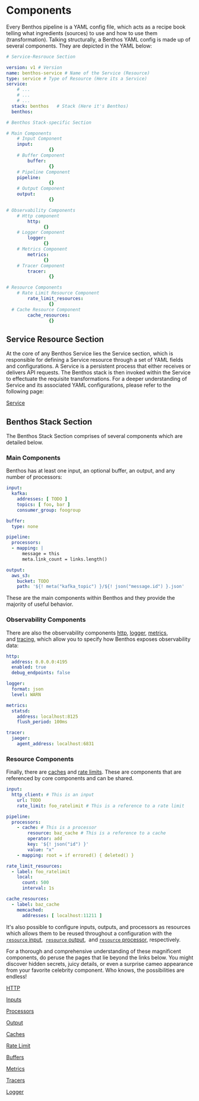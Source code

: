 # Components

Every Benthos pipeline is a YAML config file, which acts as a recipe book telling what ingredients (sources) to use and how to use them (transformation). Talking structurally, a Benthos YAML config is made up of several components. They are depicted in the YAML below:

```yaml
# Service-Resrouce Section

version: v1 # Version
name: benthos-service # Name of the Service (Resource)
type: service # Type of Resource (Here its a Service)
service:
	# ...
	# ...
	# ... 
  stack: benthos   # Stack (Here it's Benthos)
  benthos:

# Benthos Stack-specific Section

# Main Components
	# Input Component 
    input:
				{} 
	# Buffer Component
		buffer:
				{} 
	# Pipeline Component 
    pipeline:
				{} 
	# Output Component
    output: 
				{} 

# Observability Components
	# Http component
		http:
			  {}
	# Logger Component
		logger:
			  {}
	# Metrics Component
		metrics:
			  {}
	# Tracer Component
		tracer:
				{}

# Resource Components
	# Rate Limit Resource Component
		rate_limit_resources:
				{}
  # Cache Resource Component
		cache_resources: 
				{}
```

## Service Resource Section

At the core of any Benthos Service lies the Service section, which is responsible for defining a Service resource through a set of YAML fields and configurations. A Service is a persistent process that either receives or delivers API requests. The Benthos stack is then invoked within the Service to effectuate the requisite transformations. For a deeper understanding of Service and its associated YAML configurations, please refer to the following page:

[Service](../../service.md)

## Benthos Stack Section

The Benthos Stack Section comprises of several components which are detailed below.

### **Main Components**

Benthos has at least one input, an optional buffer, an output, and any number of processors:

```yaml
input:
  kafka:
    addresses: [ TODO ]
    topics: [ foo, bar ]
    consumer_group: foogroup

buffer:
  type: none

pipeline:
  processors:
  - mapping: |
      message = this
      meta.link_count = links.length()

output:
  aws_s3:
    bucket: TODO
    path: '${! meta("kafka_topic") }/${! json("message.id") }.json'
```

These are the main components within Benthos and they provide the majority of useful behavior.

### **Observability Components**

There are also the observability components [http](../benthos/components/http.md), [logger](../benthos/components/logger.md), [metrics](../benthos/components/metrics.md), and [tracing](../benthos/components/tracers.md), which allow you to specify how Benthos exposes observability data:

```yaml
http:
  address: 0.0.0.0:4195
  enabled: true
  debug_endpoints: false

logger:
  format: json
  level: WARN

metrics:
  statsd:
    address: localhost:8125
    flush_period: 100ms

tracer:
  jaeger:
    agent_address: localhost:6831
```

### **Resource Components**

Finally, there are [caches](../benthos/components/caches.md) and [rate limits](../benthos/components/rate_limit.md). These are components that are referenced by core components and can be shared.

```yaml
input:
  http_client: # This is an input
    url: TODO
    rate_limit: foo_ratelimit # This is a reference to a rate limit

pipeline:
  processors:
    - cache: # This is a processor
        resource: baz_cache # This is a reference to a cache
        operator: add
        key: '${! json("id") }'
        value: "x"
    - mapping: root = if errored() { deleted() }

rate_limit_resources:
  - label: foo_ratelimit
    local:
      count: 500
      interval: 1s

cache_resources:
  - label: baz_cache
    memcached:
      addresses: [ localhost:11211 ]
```

It's also possible to configure inputs, outputs, and processors as resources which allows them to be reused throughout a configuration with the [`resource` input](../benthos/components/inputs.md),  [`resource` output](../benthos/components/output.md),  and [`resource` processor](../benthos/components/processors.md), respectively.

For a thorough and comprehensive understanding of these magnificent components, do peruse the pages that lie beyond the links below. You might discover hidden secrets, juicy details, or even a surprise cameo appearance from your favorite celebrity component. Who knows, the possibilities are endless!

[HTTP](./components/http.md)

[Inputs](./components/inputs.md)

[Processors](./components/processors.md)

[Output](./components/output.md)

[Caches](./components/caches.md)

[Rate Limit](./components/rate_limit.md)

[Buffers](./components/buffers.md)

[Metrics](./components/metrics.md)

[Tracers](./components/tracers.md)

[Logger](./components/logger.md)